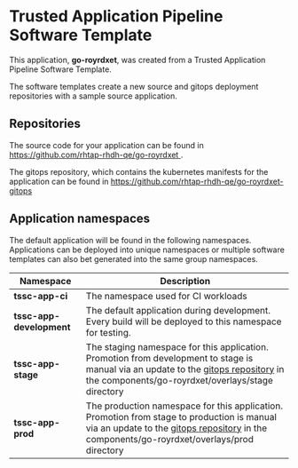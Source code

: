 # Trusted Application Pipeline Software Template

This application, **go-royrdxet**, was created from a Trusted Application Pipeline Software Template.

The software templates create a new source and gitops deployment repositories with a sample source application. 

## Repositories

The source code for your application can be found in [https://github.com/rhtap-rhdh-qe/go-royrdxet ](https://github.com/rhtap-rhdh-qe/go-royrdxet ).
 
The gitops repository, which contains the kubernetes manifests for the application can be found in 
[https://github.com/rhtap-rhdh-qe/go-royrdxet-gitops ](https://github.com/rhtap-rhdh-qe/go-royrdxet-gitops ) 

## Application namespaces 

The default application will be found in the following namespaces. Applications can be deployed into unique namespaces or multiple software templates can also bet generated into the same group namespaces.  

|  Namespace   |  Description   |  
| -------- | -------- |
| **tssc-app-ci** | The namespace used for CI workloads |
| **tssc-app-development** | The default application during development. Every build will be deployed to this namespace for testing. |
| **tssc-app-stage** | The staging namespace for this application. Promotion from development to stage is manual via an update to the [gitops repository](https://github.com/rhtap-rhdh-qe/go-royrdxet-gitops ) in the components/go-royrdxet/overlays/stage directory |
| **tssc-app-prod** | The production namespace for this application. Promotion from stage to production is manual via an update to the [gitops repository](https://github.com/rhtap-rhdh-qe/go-royrdxet-gitops ) in the components/go-royrdxet/overlays/prod directory |